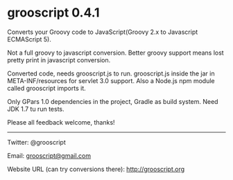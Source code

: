 grooscript 0.4.1
================

Converts your Groovy code to JavaScript(Groovy 2.x to Javascript ECMAScript 5).

Not a full groovy to javascript conversion. Better groovy support means lost pretty print in javascript conversion.

Converted code, needs grooscript.js to run. grooscript.js inside the jar in META-INF/resources for servlet 3.0 support. Also a Node.js npm module called grooscript imports it.

Only GPars 1.0 dependencies in the project, Gradle as build system. Need JDK 1.7 tu run tests.

Please all feedback welcome, thanks!

---

Twitter: @grooscript

Email: grooscript@gmail.com

Website URL (can try conversions there): http://grooscript.org
